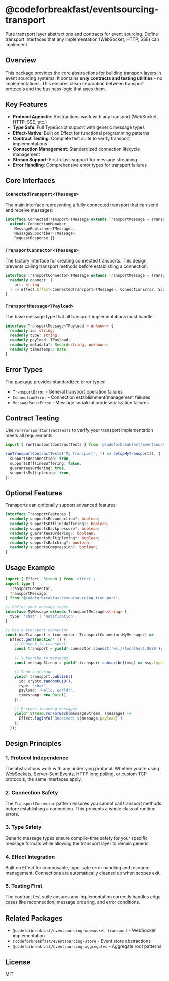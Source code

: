 # @codeforbreakfast/eventsourcing-transport

Pure transport layer abstractions and contracts for event sourcing. Define transport interfaces that any implementation (WebSocket, HTTP, SSE) can implement.

## Overview

This package provides the core abstractions for building transport layers in event sourcing systems. It contains **only contracts and testing utilities** - no implementations. This ensures clean separation between transport protocols and the business logic that uses them.

## Key Features

- **Protocol Agnostic**: Abstractions work with any transport (WebSocket, HTTP, SSE, etc.)
- **Type Safe**: Full TypeScript support with generic message types
- **Effect-Native**: Built on Effect for functional programming patterns
- **Contract Testing**: Complete test suite to verify transport implementations
- **Connection Management**: Standardized connection lifecycle management
- **Stream Support**: First-class support for message streaming
- **Error Handling**: Comprehensive error types for transport failures

## Core Interfaces

### `ConnectedTransport<TMessage>`

The main interface representing a fully connected transport that can send and receive messages:

```typescript
interface ConnectedTransport<TMessage extends TransportMessage = TransportMessage>
  extends ConnectionManager,
    MessagePublisher<TMessage>,
    MessageSubscriber<TMessage>,
    RequestResponse {}
```

### `TransportConnector<TMessage>`

The factory interface for creating connected transports. This design prevents calling transport methods before establishing a connection:

```typescript
interface TransportConnector<TMessage extends TransportMessage = TransportMessage> {
  readonly connect: (
    url: string
  ) => Effect.Effect<ConnectedTransport<TMessage>, ConnectionError, Scope.Scope>;
}
```

### `TransportMessage<TPayload>`

The base message type that all transport implementations must handle:

```typescript
interface TransportMessage<TPayload = unknown> {
  readonly id: string;
  readonly type: string;
  readonly payload: TPayload;
  readonly metadata?: Record<string, unknown>;
  readonly timestamp?: Date;
}
```

## Error Types

The package provides standardized error types:

- `TransportError` - General transport operation failures
- `ConnectionError` - Connection establishment/management failures
- `MessageParseError` - Message serialization/deserialization failures

## Contract Testing

Use `runTransportContractTests` to verify your transport implementation meets all requirements:

```typescript
import { runTransportContractTests } from '@codeforbreakfast/eventsourcing-transport';

runTransportContractTests('My Transport', () => setupMyTransport(), {
  supportsReconnection: true,
  supportsOfflineBuffering: false,
  guaranteesOrdering: true,
  supportsMultiplexing: true,
});
```

## Optional Features

Transports can optionally support advanced features:

```typescript
interface TransportFeatures {
  readonly supportsReconnection?: boolean;
  readonly supportsOfflineBuffering?: boolean;
  readonly supportsBackpressure?: boolean;
  readonly guaranteesOrdering?: boolean;
  readonly supportsMultiplexing?: boolean;
  readonly supportsBatching?: boolean;
  readonly supportsCompression?: boolean;
}
```

## Usage Example

```typescript
import { Effect, Stream } from 'effect';
import type {
  TransportConnector,
  TransportMessage,
} from '@codeforbreakfast/eventsourcing-transport';

// Define your message types
interface MyMessage extends TransportMessage<string> {
  type: 'chat' | 'notification';
}

// Use a transport connector
const useTransport = (connector: TransportConnector<MyMessage>) =>
  Effect.gen(function* () {
    // Connect to transport
    const transport = yield* connector.connect('ws://localhost:8080');

    // Subscribe to messages
    const messageStream = yield* transport.subscribe((msg) => msg.type === 'chat');

    // Send a message
    yield* transport.publish({
      id: crypto.randomUUID(),
      type: 'chat',
      payload: 'Hello, world!',
      timestamp: new Date(),
    });

    // Process incoming messages
    yield* Stream.runForEach(messageStream, (message) =>
      Effect.logInfo(`Received: ${message.payload}`)
    );
  });
```

## Design Principles

### 1. Protocol Independence

The abstractions work with any underlying protocol. Whether you're using WebSockets, Server-Sent Events, HTTP long polling, or custom TCP protocols, the same interfaces apply.

### 2. Connection Safety

The `TransportConnector` pattern ensures you cannot call transport methods before establishing a connection. This prevents a whole class of runtime errors.

### 3. Type Safety

Generic message types ensure compile-time safety for your specific message formats while allowing the transport layer to remain generic.

### 4. Effect Integration

Built on Effect for composable, type-safe error handling and resource management. Connections are automatically cleaned up when scopes exit.

### 5. Testing First

The contract test suite ensures any implementation correctly handles edge cases like reconnection, message ordering, and error conditions.

## Related Packages

- `@codeforbreakfast/eventsourcing-websocket-transport` - WebSocket implementation
- `@codeforbreakfast/eventsourcing-store` - Event store abstractions
- `@codeforbreakfast/eventsourcing-aggregates` - Aggregate root patterns

## License

MIT
